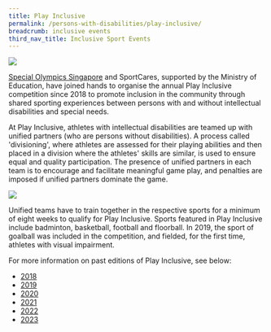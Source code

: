 ```yaml
---
title: Play Inclusive
permalink: /persons-with-disabilities/play-inclusive/
breadcrumb: inclusive events
third_nav_title: Inclusive Sport Events
---
```

![](/images/media-release-play-inclusive-4.jpg)

[Special Olympics Singapore](https://www.facebook.com/SpecialOlympicsSingapore/) and SportCares, supported by the Ministry of Education, have joined hands to organise the annual Play Inclusive competition since 2018 to promote inclusion in the community through shared sporting experiences between persons with and without intellectual disabilities and special needs. 

At Play Inclusive, athletes with intellectual disabilities are teamed up with unified partners (who are persons without disabilities).  A process called 'divisioning', where athletes are assessed for their playing abilities and then placed in a division where the athletes' skills are similar, is used to ensure equal and quality participation. The presence of unified partners in each team is to encourage and facilitate meaningful game play, and penalties are imposed if unified partners dominate the game. 

![](/images/Play_Inclusive_2019.jpg)

Unified teams have to train together in the respective sports for a minimum of eight weeks to qualify for Play Inclusive.  Sports featured in Play Inclusive include badminton, basketball, football and floorball.  In 2019, the sport of goalball was included in the competition, and fielded, for the first time, athletes with visual impairment. 

For more information on past editions of Play Inclusive, see below: 
* [2018](https://sportcares.sportsingapore.gov.sg/media/press-release/play-inclusive-2018/)
* [2019](https://sportcares.sportsingapore.gov.sg/media/press-release/play-inclusive-2019/)
* [2020](https://www.activesgcircle.gov.sg/read/reimagine-play-play-inclusive-2020)
* [2021](https://www.activesgcircle.gov.sg/read/close-to-200-students-participated-in-4th-annual-edition-of-play-inclusive)
* [2022](https://www.activesgcircle.gov.sg/read/play-inclusive-singapores-biggest-unified-sports-competition-returns-to-sports-hub-after-two-years)
* [2023](https://sportcares.sportsingapore.gov.sg/media/media-release/playinclusive-2023/)